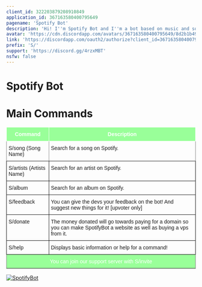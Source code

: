 ```yaml
---
client_id: 322203879208910849
application_id: 367163580400795649
pagename: 'Spotify Bot'
description: 'Hi! I''m Spotify Bot and I''m a bot based on music and song search on spotify! All my commands start with the prefix "S/"!'
avatar: 'https://cdn.discordapp.com/avatars/367163580400795649/8d2b1b49d0e2596352be7e1d74a6167e.png'
link: 'https://discordapp.com/oauth2/authorize?client_id=367163580400795649&permissions=0&scope=bot'
prefix: 'S/'
support: 'https://discord.gg/4rzxMBT'
nsfw: false
---
```


<h1>Spotify Bot</h1>
<h1>Main Commands</h1>
<style type="text/css">
.tg  {border-collapse:collapse;border-spacing:0;}
.tg td{font-family:Arial, sans-serif;font-size:14px;padding:10px 5px;border-style:solid;border-width:1px;overflow:hidden;word-break:normal;border-color:black;}
.tg th{font-family:Arial, sans-serif;font-size:14px;font-weight:normal;padding:10px 5px;border-style:solid;border-width:1px;overflow:hidden;word-break:normal;border-color:black;}
.tg .tg-nn2v{font-family:Verdana, Geneva, sans-serif !important;;background-color:#99ff99;border-color:#ffffff;vertical-align:top}
.tg .tg-us36{border-color:inherit;vertical-align:top}
.tg .tg-yw4l{vertical-align:top}
.tg .tg-0paf{background-color:#99ff99;color:#ffffff;border-color:inherit;text-align:center;vertical-align:top}
</style>
<table class="tg">
  <tbody>
    <tr>
      <th class="tg-nn2v"><span style="font-weight:bold;color:rgb(255, 255, 255)">Command</span></th>
      <th class="tg-nn2v"><span style="font-weight:bold;color:rgb(255, 255, 255)">Description</span></th>
    </tr>
    <tr>
      <td class="tg-us36">S/song (Song Name)</td>
      <td class="tg-us36">Search for a song on Spotify.</td>
    </tr>
    <tr>
      <td class="tg-yw4l">S/artists (Artists Name)</td>
      <td class="tg-yw4l">Search for an artist on Spotify.</td>
    </tr>
    <tr>
      <td class="tg-yw4l">S/album</td>
      <td class="tg-yw4l">Search for an album on Spotify.</td>
    </tr>
    <tr>
      <td class="tg-yw4l">S/feedback</td>
      <td class="tg-yw4l">You can give the devs your feedback on the bot! And suggest new things for it! [upvoter only]</td>
    </tr>
    <tr>
      <td class="tg-yw4l">S/donate</td>
      <td class="tg-yw4l">The money donated will go towards paying for a domain so you can make SpotifyBot a website as well as buying a vps from it.</td>
    </tr>
    <tr>
      <td class="tg-yw4l">S/help</td>
      <td class="tg-yw4l">Displays basic information or help for a command!</td>
    </tr>
    <tr>
      <td class="tg-0paf" colspan="2">You can join our support server with S/invite</td>
    </tr>
  </tbody>
</table>                        
<a href="https://discordbots.org/bot/367163580400795649" >
  <img src="https://discordbots.org/api/widget/367163580400795649.svg" alt="SpotifyBot" />
</a>
<style>
  @-webkit-keyframes float-landing { 0% { -webkit-transform: translate3d(0,-20px,0); transform: translate3d(0,-20px,0) } to { -webkit-transform: translate3d(0,20px,0); transform: translate3d(0,20px,0) } } @keyframes float-landing { 0% { -webkit-transform: translate3d(0,-20px,0); transform: translate3d(0,-20px,0) } to { -webkit-transform: translate3d(0,20px,0); transform: translate3d(0,10px,0) } }

  body {
    background-repeat: no-repeat;
    background-size: cover !important;
    background-attachment: fixed !important;
    background:url(https://i.imgur.com/BpdZzGL.png), #fcc7fb !important;
  }
  .bot-name {
      font: 600 18px "Karla", sans-serif;
      color: #ffffff;
  }
  .status.green::before {
      background-color: #ffffff!important;
  }
  .status.green {
      color: #ffffff!important;
  }
  .titleandvote .votebutton:not(.votingvoted) {
      animation: pulse 2s linear infinite;
      border-radius: 10%;
  }
  .titleandvote .votebutton:not(.votingvoted) {
      animation: pulse 2s linear infinite;
      border-radius: 10%;
  }
  .titleandvote .votebutton {
      animation: pulse 6s linear infinite;
      margin-bottom: 10px;
      box-shadow: 0 6px 10px 0 rgba(0,0,0,0.14), 0 1px 18px 0 rgba(0,0,0,0.12), 0 3px 5px -1px rgba(0,0,0,0.3);
  }
  .atag:after {
      border-left-color: rgba(0, 0, 0, 0) !important;
  }
  .columns {
      background-color: rgba(0, 0, 0, 0.25);
  }
  .atag:before {
      background: #ffffff;
  }
  .atag:after {
      border-left-color: white;
  }
  .titleandvote .votebutton {
      animation: pulse 6s linear infinite;
      margin-bottom: 10px;
      box-shadow: 0 6px 10px 0 rgba(0,0,0,0.14), 0 1px 18px 0 rgba(0,0,0,0.12), 0 3px 5px -1px rgba(0,0,0,0.3);
  }
  #bot-details-page .bot-img {
      background: transparent;
      border-radius: 50% !important; 
  }
  #bot-details-page .bot-img {
  width: 256px; height: 256px; margin-top: 10px !important; margin-bottom: 0px !important; -webkit-animation-name: float-landing; animation-name: float-landing; -webkit-animation-duration: 2s; animation-duration: 2s; -webkit-animation-iteration-count: infinite; animation-iteration-count: infinite; -webkit-animation-direction: alternate; animation-direction: alternate; -webkit-animation-timing-function: ease-in-out; animation-timing-function: ease-in-out
  }
  .servers::before {
    content: "->> "
  }

  .servers::after {
    content: " <<-"
  }
  .botpagebutton {
      background: #fff;
      font: 300 19px "Karla", sans-serif!important;
      color: #a2a2a2;
      display: block;
      height: 26px;
      line-height: 26px!important;
      border-radius: 3px;
      padding: 0 4px 0 7px;
      vertical-align: middle !important;
      text-decoration: none;
      -webkit-transition: color 0.3s;
  }
  .lib a {
      color: #ffffff !important;
  }
  .bot-description {
      color: white;
  }
  .btn-orange {
      background: #808080;
  }
  #bot-details-page .btn-like:after {
      padding-right: 5px;
      content: " ♦";
      white-space: pre;
  }
</style>
